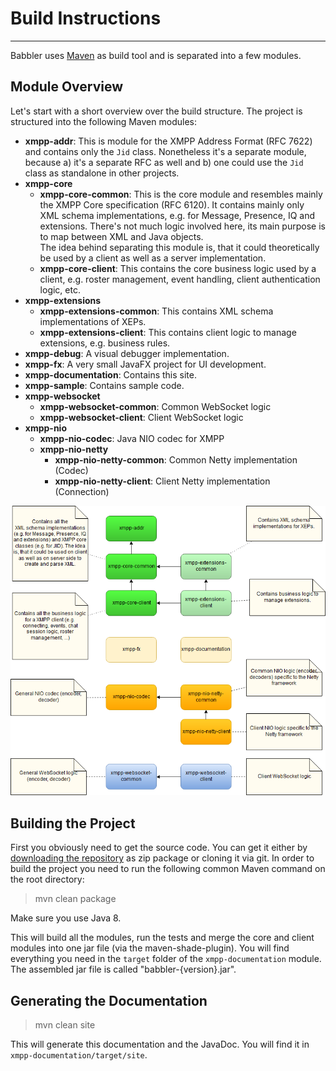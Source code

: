 # Build Instructions
---

Babbler uses [Maven](http://maven.apache.org/) as build tool and is separated into a few modules.

## Module Overview

Let's start with a short overview over the build structure.
The project is structured into the following Maven modules:

* **xmpp-addr**: This is module for the XMPP Address Format (RFC 7622) and contains only the `Jid` class. Nonetheless it's a separate module, because a) it's a separate RFC as well and b) one could use the `Jid` class as standalone in other projects.
* **xmpp-core**
    * **xmpp-core-common**: This is the core module and resembles mainly the XMPP Core specification (RFC 6120). It contains mainly only XML schema implementations, e.g. for Message, Presence, IQ and extensions. There's not much logic involved here, its main purpose is to map between XML and Java objects.<br/>The idea behind separating this module is, that it could theoretically be used by a client as well as a server implementation.
    * **xmpp-core-client**: This contains the core business logic used by a client, e.g. roster management, event handling, client authentication logic, etc.
* **xmpp-extensions**
    * **xmpp-extensions-common**: This contains XML schema implementations of XEPs.
    * **xmpp-extensions-client**: This contains client logic to manage extensions, e.g. business rules.
* **xmpp-debug**: A visual debugger implementation.
* **xmpp-fx**: A very small JavaFX project for UI development.
* **xmpp-documentation**: Contains this site.
* **xmpp-sample**: Contains sample code.
* **xmpp-websocket**
    * **xmpp-websocket-common**: Common WebSocket logic
    * **xmpp-websocket-client**: Client WebSocket logic
* **xmpp-nio**
    * **xmpp-nio-codec**: Java NIO codec for XMPP
    * **xmpp-nio-netty**
        * **xmpp-nio-netty-common**: Common Netty implementation (Codec)
        * **xmpp-nio-netty-client**: Client Netty implementation (Connection)


![Module Overview](ModuleOverview.png)

## Building the Project

First you obviously need to get the source code. You can get it either by [downloading the repository](https://bitbucket.org/sco0ter/babbler/downloads) as zip package or cloning it via git.
In order to build the project you need to run the following common Maven command on the root directory:

> mvn clean package

Make sure you use Java 8.

This will build all the modules, run the tests and merge the core and client modules into one jar file (via the maven-shade-plugin).
You will find everything you need in the `target` folder of the `xmpp-documentation` module. The assembled jar file is called "babbler-{version}.jar".

## Generating the Documentation

> mvn clean site

This will generate this documentation and the JavaDoc. You will find it in `xmpp-documentation/target/site`.